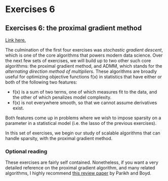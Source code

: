 # Exercises 6

## Exercises 6: the proximal gradient method

[Link here.](exercises06-SDS385.pdf)

The culmination of the first four exercises was _stochastic gradient descent_, which is one of the core algorithms that
powers modern data science.  Over the next few sets of exercises, we will build up to two other such core algorithms:
the proximal gradient method, and ADMM, which stands for the _alternating direction method of multipliers._  These
algorithms are broadly useful for optimizing objective functions f(x) in statistics that have either or both of the
following two features:  
- f(x) is a sum of two terms, one of which measures fit to the data, and the other of which penalizes model complexity.  
- f(x) is not everywhere smooth, so that we cannot assume derivatives exist.  

Both features come up in problems where we wish to impose sparsity on a parameter in a statistical model (i.e. the lasso
of the previous exercises).  

In this set of exercises, we begin our study of scalable algorithms that can handle sparsity, with the proximal gradient
method.


### Optional reading

These exercises are fairly self contained.  Nonetheless, if you want a very detailed reference on the proximal gradient
algorithm, and many related algorithms, I highly recommend [this review
paper](http://web.stanford.edu/~boyd/papers/prox_algs.html) by Parikh and Boyd.
